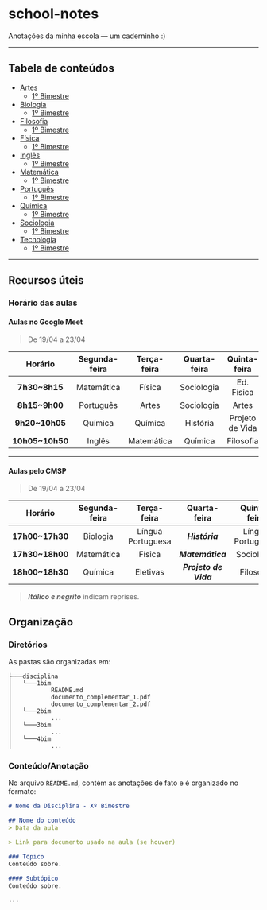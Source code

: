 # school-notes
Anotações da minha escola — um caderninho :)

---

## Tabela de conteúdos
- [Artes](./artes)
  - [1º Bimestre](./artes/1bim)
- [Biologia](./biologia)
  - [1º Bimestre](./biologia/1bim)
- [Filosofia](./filosofia)
  - [1º Bimestre](./filosofia/1bim)
- [Física](./fisica)
  - [1º Bimestre](./fisica/1bim)
- [Inglês](./ingles)
  - [1º Bimestre](./ingles/1bim)
- [Matemática](./matematica)
  - [1º Bimestre](./matematica/1bim)
- [Português](./portugues)
  - [1º Bimestre](./portugues/1bim)
- [Química](./quimica)
  - [1º Bimestre](./quimica/1bim)
- [Sociologia](./sociologia)
  - [1º Bimestre](./sociologia/1bim)
- [Tecnologia](./tecnologia)
  - [1º Bimestre](./tecnologia/1bim)

---

## Recursos úteis

### Horário das aulas
#### Aulas no Google Meet

> De 19/04 a 23/04

|   **Horário**   | **Segunda-feira** | **Terça-feira** | **Quarta-feira** | **Quinta-feira** | **Sexta-feira** |
| :-------------: | :---------------: | :-------------: | :--------------: | :--------------: | :-------------: |
|  **7h30~8h15**  |    Matemática     |     Física      |    Sociologia    |    Ed. Física    |    Geografia    |
|  **8h15~9h00**  |     Português     |      Artes      |    Sociologia    |      Artes       |    História     |
| **9h20~10h05**  |      Química      |     Química     |     História     | Projeto de Vida  |    Biologia     |
| **10h05~10h50** |      Inglês       |   Matemática    |     Química      |    Filosofia     |   Ed. Física    |

---

#### Aulas pelo CMSP

> De 19/04 a 23/04

|   **Horário**   | **Segunda-feira** |  **Terça-feira**  |   **Quarta-feira**    | **Quinta-feira**  | **Sexta-feira** |
| :-------------: | :---------------: | :---------------: | :-------------------: | :---------------: | :-------------: |
| **17h00~17h30** |     Biologia      | Língua Portuguesa |    ***História***     | Língua Portuguesa | Educação Física |
| **17h30~18h00** |    Matemática     |      Física       |   ***Matemática***    |    Sociologia     |    Geografia    |
| **18h00~18h30** |      Química      |     Eletivas      | ***Projeto de Vida*** |     Filosofia     |  LEM - Inglês   |

> ***Itálico e negrito*** indicam reprises.

## Organização

### Diretórios
As pastas são organizadas em:

```
├───disciplina
│   └───1bim
│           README.md
│           documento_complementar_1.pdf
│           documento_complementar_2.pdf
│   └───2bim
│           ...
│   └───3bim
│           ...
│   └───4bim
│           ...
```

### Conteúdo/Anotação

No arquivo `README.md`, contém as anotações de fato e é organizado no formato:

```markdown
# Nome da Disciplina - Xº Bimestre

## Nome do conteúdo
> Data da aula

> Link para documento usado na aula (se houver)

### Tópico
Conteúdo sobre.

#### Subtópico
Conteúdo sobre.

...
```
